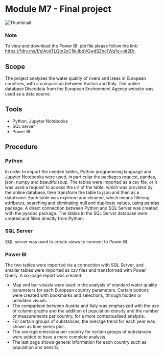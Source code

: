 # Module M7 - Final project

![Thumbnail](https://github.com/ElisabettaDeVitoFrancesco/DAPT0123_EpicodeSchool/assets/26467328/379a4914-6d53-4b40-99dd-634fd7b1a9dd)


### Note
To view and download the Power BI .pbi file please follow the link: https://1drv.ms/f/s!AohTLQtn2yC1ikJbdVGwdSZnc1Wq?e=nit2Dr.

## Scope
The project analyzes the water quality of rivers and lakes in European countries, with a comparison between Austria and Italy. The online database Discodata from the European Environment Agency website was used as a data source.

## Tools
- Python, Jupyter Notebooks
- SQL server
- Power BI

## Procedure
### Python
In order to import the needed tables, Python programming language and Jupyter Notebooks were used, in particular the packages request, pandas, json, numpy and beautifulsoup.
The tables were imported as a csv file, or it was used a request to access the url of the table, which was provided by the online database, then transform the table to json and then as a dataframe.
Each table was explored and cleaned, which means filtering attributes, searching and eliminating null and duplicate values, using pandas package.
A direct connection between Python and SQL Server was created with the pyodbc package. The tables in the SQL Server database were created and filled directly from Python.

### SQL Server
SQL server was used to create views to connect to Power BI.

### Power BI
The two tables were imported via a connection with SQL Server, and smaller tables were imported as csv files and transformed with Power Query.
A six-page report was created:
- Map and bar visuals were used in the analysis of standard water quality parameters for each European country parameters. Certain buttons were created with bookmarks and selections, through hidden or unhidden visuals.
- The comparison between Austria and Italy was emphasized with the use of column graphs and the addition of population density and the number of measurements per country, for a more contextualised analysis.
- For certain groups of substances, the average trend for each year was shown as time series plot.
- The average emissions per country for certain groups of substances were added to have a more complete analysis.
- The last page shows general information for each country such as population and density.
